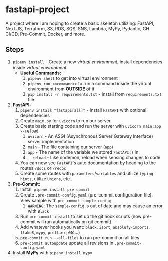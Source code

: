 # fastapi-project

A project where I am hoping to create a basic skeleton utilizing: FastAPI, Next.JS, Terraform, S3, RDS, SQS, SNS, Lambda, MyPy, Pydantic, GH CI/CD, Pre-Commit, Docker, and more.

## Steps

1. `pipenv install` - Create a new _virtual environment_, install dependencies inside _virtual environment_
   - **Useful Commands:**
     1. `pipenv shell` to get into virtual environment
     2. `pipenv run <<command>>` to run a command inside the virtual environment from **OUTSIDE** of it
     3. `pip install -r requirements.txt` - Install from `requirements.txt` file
2. **FastAPI:**
   1. `pipenv install "fastapi[all]"` - Install `FastAPI` with optional dependencies
   2. Create `main.py` for `uvicorn` to run our server
   3. Create basic starting code and run the server with `uvicorn main:app --reload`
      1. `uvicorn` - An ASGI (Asynchronous Server Gateway Interface) server implementation
      2. `main` - The file containing our server (`app`)
      3. `app` - The name of the variable we stored `FastAPI()` in
      4. `--reload` - Like nodemon, reload when sensing changes to code
   4. You can now see `FastAPI`'s auto documentation by heading to the routes `/docs` or `/redoc`
   5. Create some routes with `parameters`/`variables` and utilize `typing hints`, utilize `Unions`, etc..
3. **Pre-Commit:**
   1. Install `pipenv install pre-commit`
   2. Create `.pre-commit-config.yaml` (pre-commit configuration file). View sample with `pre-commit sample-config`
      1. **`WARNING`**: The `sample-config` is out of date and may cause an error with `Black`
   3. Run `pre-commit install` to set up the git hook scripts (now pre-commit will run automatically on git commit)
   4. Add whatever hooks you want: `black`, `isort`, `absolufy-imports`, `flake8`, `mypy`, `prettier`, etc...)
   5. `pre-commit run --all-files` to run pre-commit on all files
   6. `pre-commit autoupdate` update all revisions in `.pre-commit-config.yaml`
4. Install **MyPy** with `pipenv install mypy`
